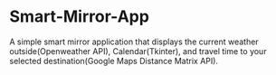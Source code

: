 # Smart-Mirror-App
A simple smart mirror application that displays the current weather outside(Openweather API), Calendar(Tkinter), and travel time to your selected destination(Google Maps Distance Matrix API).
